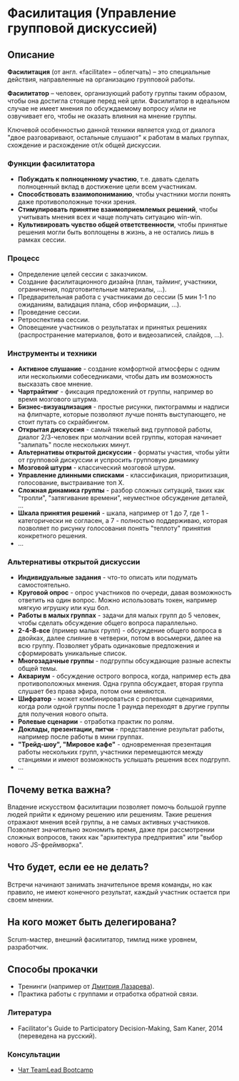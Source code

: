 # Фасилитация (Управление групповой дискуссией)
## Описание
**Фасилитация** (от англ. «facilitate» – облегчать) – это специальные действия, направленные на организацию групповой работы.

**Фасилитатор** – человек, организующий работу группы таким образом, чтобы она достигла стоящие перед ней цели. Фасилитатор в идеальном случае не имеет мнения по обсуждаемому вопросу и/или не озвучивает его, чтобы не оказать влияния на мнение группы.

Ключевой особенностью данной техники является уход от диалога "двое разговаривают, остальные слушают" к работам в малых группах, схождение и расхождение от/к общей дискуссии.

### Функции фасилитатора
- **Побуждать к полноценному участию**, т.е. давать сделать полноценный вклад в достижение цели всем участникам.
- **Способствовать взаимопониманию**, чтобы участники могли понять даже противоположные точки зрения.
- **Стимулировать принятие взаимоприемлемых решений**, чтобы учитывать мнения всех и чаще получать ситуацию win-win.
- **Культивировать чувство общей ответственности**, чтобы принятые решения могли быть воплощены в жизнь, а не остались лишь в рамках сессии.

### Процесс
- Определение целей сессии с заказчиком.
- Создание фасилитационного дизайна (план, тайминг, участники, ограничения, подготовительные материалы, ...).
- Предварительная работа с участниками до сессии (5 мин 1-1 по ожиданиям, валидация плана, сбор информации, ...).
- Проведение сессии.
- Ретроспектива сессии.
- Оповещение участников о результатах и принятых решениях (распространение материалов, фото и видеозаписей, слайдов,  ...).

### Инструменты и техники
- **Активное слушание** - создание комфортной атмосферы с одним или несколькими собеседниками, чтобы дать им возможность высказать свое мнение.
- **Чартрайтинг** - фиксация предложений от группы, например во время мозгового штурма.
- **Бизнес-визуацлизация** - простые рисунки, пиктограммы и надписи на флипчарте, которые позволяют лучше понять выступающего, не стоит путать со скрайбингом.
- **Открытая дискуссия** - самый тяжелый вид групповой работы, диалог 2/3-человек при молчании всей группы, которая начинает "залипать" после нескольких минут.
- **Альтернативы открытой дискуссии** - форматы участия, чтобы уйти от групповой дискуссии и успросить групповую динамику
- **Мозговой штурм** - классический мозговой штурм.
- **Управление длинными списками** - классификация, приоритизация, голосование, выстраивание топ Х.
- **Сложная динамика группы** - разбор сложных ситуаций, таких как "тролли", "затягивание времени", неуместное обсуждение деталей, ...
- **Шкала принятия решений** - шкала, например от 1 до 7, где 1 - категорически не согласен, а 7 - полностью поддерживаю, которая позволяет по рисунку голосования понять "теплоту" принятия конкретного решения.
- ...

### Альтернативы открытой дискуссии
- **Индивидуальные задания** - что-то описать или подумать самостоятельно.
- **Круговой опрос** - опрос участников по очереди, давая возможность ответить на один вопрос. Можно использовать токен, например мягкую игрушку или куш бол.
- **Работы в малых группах** - задачи для малых групп до 5 человек, чтобы сделать обсуждение общего вопроса параллельно.
- **2-4-8-все** (пример малых групп) - обсуждение общего вопроса в двойках, далее слияние в четверки, потом в восьмерки, далее на всю группу. Позволяет убрать одинаковые предложения и сформировать уникальные список.
- **Многозадачные группы** - подгруппы обсуждающие разные аспекты общей темы.
- **Аквариум** - обсуждение острого вопроса, когда, например есть два противоположных мнения. Одна группа обсуждает, вторая группа слушает без права эфира, потом они меняются.
- **Шифратор** - может комбинироваться с ролевыми сценариями, когда роли одной группы после 1 раунда переходят в другие группы для получения нового опыта.
- **Ролевые сценарии** - отработка практик по ролям.
- **Доклады, презентации, питчи**  - представление результат работы, например после работы в мини группах.
- **"Трейд-шоу", "Мировое кафе"** - одновременная презентация работы нескольких групп, участники перемещаются между станциями и имеют возможность услышать решения всех подгрупп.
- ...

## Почему ветка важна?
Владение искусством фасилитации позволяет помочь большой группе людей прийти к единому решению или решениям. Такие решения отражают мнения всей группы, а не самых активных участников.
Позволяет значительно экономить время, даже при рассмотрении сложных вопросов, таких как "архитектура предприятия" или "выбор нового JS-фреймворка".

## Что будет, если ее не делать?
Встречи начинают занимать значительное время команды, но как правило, не имеют конечного результат, каждый участник остается при своем мнении.

## На кого может быть делегирована?
Scrum-мастер, внешний фасилитатор, тимлид ниже уровнем, разработчик.

## Способы прокачки
- Тренинги (например от [Дмитрия Лазарева](https://facilitato.ru/fs/)).
- Практика работы с группами и отработка обратной связи.

### Литература
- Facilitator's Guide to Participatory Decision-Making, Sam Kaner, 2014 (переведена на русский).

### Консультации
- [Чат TeamLead Bootcamp](https://t.me/teamlead_bootcamp)
